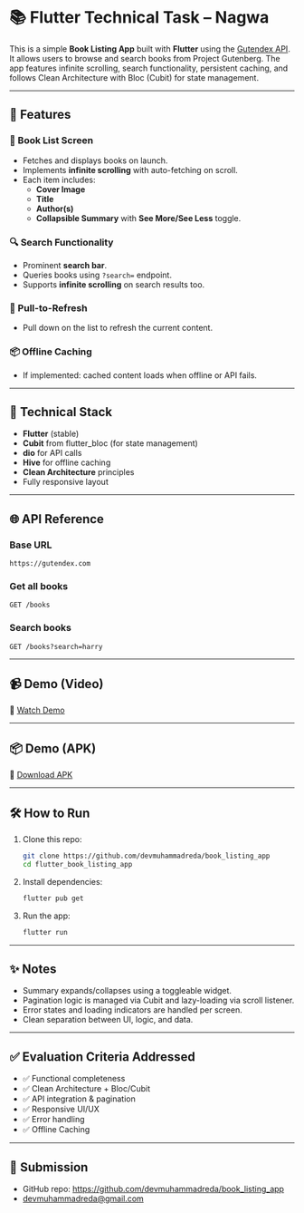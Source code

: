 # 📚 Flutter Technical Task – Nagwa

This is a simple **Book Listing App** built with **Flutter** using the [Gutendex API](https://gutendex.com/). It allows users to browse and search books from Project Gutenberg. The app features infinite scrolling, search functionality, persistent caching, and follows Clean Architecture with Bloc (Cubit) for state management.

---

## 🚀 Features

### 📖 Book List Screen
- Fetches and displays books on launch.
- Implements **infinite scrolling** with auto-fetching on scroll.
- Each item includes:
  - **Cover Image**
  - **Title**
  - **Author(s)**
  - **Collapsible Summary** with **See More/See Less** toggle.

### 🔍 Search Functionality
- Prominent **search bar**.
- Queries books using `?search=` endpoint.
- Supports **infinite scrolling** on search results too.

### 🔄 Pull-to-Refresh
- Pull down on the list to refresh the current content.

### 📦 Offline Caching 
- If implemented: cached content loads when offline or API fails.

---

## 🧰 Technical Stack

- **Flutter** (stable)
- **Cubit** from flutter_bloc (for state management)
- **dio** for API calls
- **Hive** for offline caching
- **Clean Architecture** principles
- Fully responsive layout

---

## 🌐 API Reference

### Base URL
```
https://gutendex.com
```

### Get all books
```http
GET /books
```

### Search books
```http
GET /books?search=harry
```
---

## 📹 Demo (Video)
🎥 [Watch Demo]()

---

## 📦 Demo (APK)
📱 [Download APK]()

---

## 🛠 How to Run

1. Clone this repo:
   ```bash
   git clone https://github.com/devmuhammadreda/book_listing_app
   cd flutter_book_listing_app
   ```

2. Install dependencies:
   ```bash
   flutter pub get
   ```

3. Run the app:
   ```bash
   flutter run
   ```

---

## ✨ Notes

- Summary expands/collapses using a toggleable widget.
- Pagination logic is managed via Cubit and lazy-loading via scroll listener.
- Error states and loading indicators are handled per screen.
- Clean separation between UI, logic, and data.

---

## ✅ Evaluation Criteria Addressed

- ✅ Functional completeness
- ✅ Clean Architecture + Bloc/Cubit
- ✅ API integration & pagination
- ✅ Responsive UI/UX
- ✅ Error handling
- ✅ Offline Caching

---

## 📧 Submission

- GitHub repo: https://github.com/devmuhammadreda/book_listing_app
- devmuhammadreda@gmail.com
